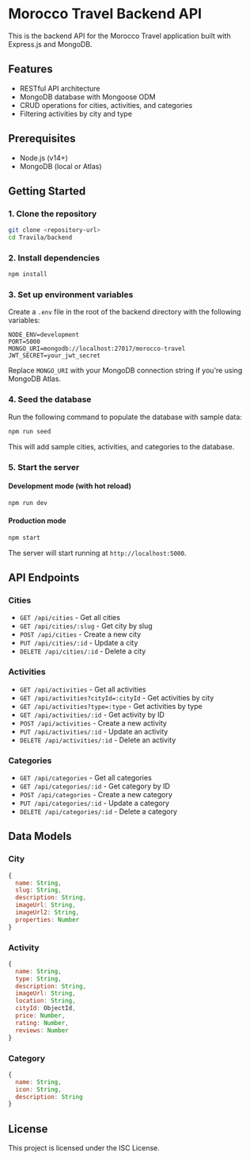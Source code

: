 # Morocco Travel Backend API

This is the backend API for the Morocco Travel application built with Express.js and MongoDB.

## Features

- RESTful API architecture
- MongoDB database with Mongoose ODM
- CRUD operations for cities, activities, and categories
- Filtering activities by city and type

## Prerequisites

- Node.js (v14+)
- MongoDB (local or Atlas)

## Getting Started

### 1. Clone the repository

```bash
git clone <repository-url>
cd Travila/backend
```

### 2. Install dependencies

```bash
npm install
```

### 3. Set up environment variables

Create a `.env` file in the root of the backend directory with the following variables:

```
NODE_ENV=development
PORT=5000
MONGO_URI=mongodb://localhost:27017/morocco-travel
JWT_SECRET=your_jwt_secret
```

Replace `MONGO_URI` with your MongoDB connection string if you're using MongoDB Atlas.

### 4. Seed the database

Run the following command to populate the database with sample data:

```bash
npm run seed
```

This will add sample cities, activities, and categories to the database.

### 5. Start the server

#### Development mode (with hot reload)

```bash
npm run dev
```

#### Production mode

```bash
npm start
```

The server will start running at `http://localhost:5000`.

## API Endpoints

### Cities

- `GET /api/cities` - Get all cities
- `GET /api/cities/:slug` - Get city by slug
- `POST /api/cities` - Create a new city
- `PUT /api/cities/:id` - Update a city
- `DELETE /api/cities/:id` - Delete a city

### Activities

- `GET /api/activities` - Get all activities
- `GET /api/activities?cityId=:cityId` - Get activities by city
- `GET /api/activities?type=:type` - Get activities by type
- `GET /api/activities/:id` - Get activity by ID
- `POST /api/activities` - Create a new activity
- `PUT /api/activities/:id` - Update an activity
- `DELETE /api/activities/:id` - Delete an activity

### Categories

- `GET /api/categories` - Get all categories
- `GET /api/categories/:id` - Get category by ID
- `POST /api/categories` - Create a new category
- `PUT /api/categories/:id` - Update a category
- `DELETE /api/categories/:id` - Delete a category

## Data Models

### City

```javascript
{
  name: String,
  slug: String,
  description: String,
  imageUrl: String,
  imageUrl2: String,
  properties: Number
}
```

### Activity

```javascript
{
  name: String,
  type: String,
  description: String,
  imageUrl: String,
  location: String,
  cityId: ObjectId,
  price: Number,
  rating: Number,
  reviews: Number
}
```

### Category

```javascript
{
  name: String,
  icon: String,
  description: String
}
```

## License

This project is licensed under the ISC License. 